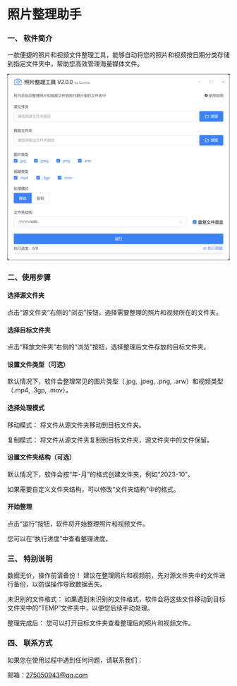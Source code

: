 # 照片整理助手

### 一、 软件简介

一款便捷的照片和视频文件整理工具，能够自动将您的照片和视频按日期分类存储到指定文件夹中，帮助您高效管理海量媒体文件。

![](doc/PixPin_2025-02-23_10-50-57.png)

### 二、使用步骤

#### 选择源文件夹

点击“源文件夹”右侧的“浏览”按钮，选择需要整理的照片和视频所在的文件夹。

#### 选择目标文件夹

点击“释放文件夹”右侧的“浏览”按钮，选择整理后文件存放的目标文件夹。

#### 设置文件类型（可选）

默认情况下，软件会整理常见的图片类型（.jpg, .jpeg, .png, .arw）和视频类型（.mp4, .3gp, .mov）。

#### 选择处理模式

移动模式： 将文件从源文件夹移动到目标文件夹。

复制模式： 将文件从源文件夹复制到目标文件夹，源文件夹中的文件保留。

#### 设置文件夹结构（可选）

默认情况下，软件会按“年-月”的格式创建文件夹，例如“2023-10”。

如果需要自定义文件夹结构，可以修改“文件夹结构”中的格式。

#### 开始整理

点击“运行”按钮，软件将开始整理照片和视频文件。

您可以在“执行进度”中查看整理进度。

### 三、 特别说明

数据无价，操作前请备份！ 建议在整理照片和视频前，先对源文件夹中的文件进行备份，以防误操作导致数据丢失。

未识别的文件格式： 如果遇到未识别的文件格式，软件会将这些文件移动到目标文件夹中的“TEMP”文件夹中，以便您后续手动处理。

整理完成后： 您可以打开目标文件夹查看整理后的照片和视频文件。

### 四、 联系方式

如果您在使用过程中遇到任何问题，请联系我们：

邮箱：[275050943@qq.com](mailto:275050943@qq.com)

